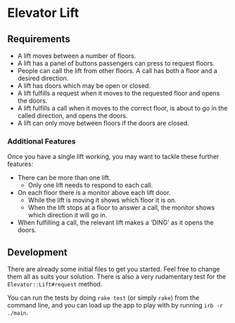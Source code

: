 # Elevator Lift

## Requirements

- A lift moves between a number of floors.
- A lift has a panel of buttons passengers can press to request floors.
- People can call the lift from other floors. A call has both a floor and a
  desired direction.
- A lift has doors which may be open or closed.
- A lift fulfills a request when it moves to the requested floor and opens the
  doors.
- A lift fulfills a call when it moves to the correct floor, is about to go in
  the called direction, and opens the doors.
- A lift can only move between floors if the doors are closed.

### Additional Features

Once you have a single lift working, you may want to tackle these further
features:

- There can be more than one lift.
  - Only one lift needs to respond to each call.
- On each floor there is a monitor above each lift door.
  - While the lift is moving it shows which floor it is on.
  - When the lift stops at a floor to answer a call, the monitor shows which
    direction it will go in.
- When fulfilling a call, the relevant lift makes a ‘DING’ as it opens the
  doors.

## Development

There are already some initial files to get you started. Feel free to change
them all as suits your solution. There is also a very rudamentary test for the
`Elevator::Lift#request` method.

You can run the tests by doing `rake test` (or simply `rake`) from the command
line, and you can load up the app to play with by running `irb -r ./main`.
